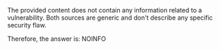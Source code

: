 The provided content does not contain any information related to a vulnerability. Both sources are generic and don't describe any specific security flaw.

Therefore, the answer is: NOINFO